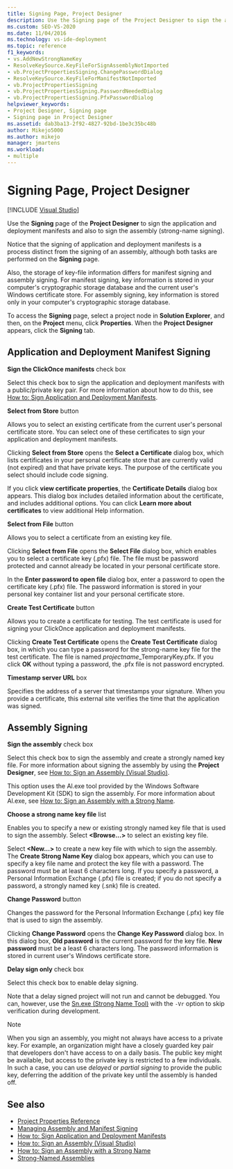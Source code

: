 ```yaml
---
title: Signing Page, Project Designer
description: Use the Signing page of the Project Designer to sign the application and deployment manifests and also to sign the assembly.
ms.custom: SEO-VS-2020
ms.date: 11/04/2016
ms.technology: vs-ide-deployment
ms.topic: reference
f1_keywords:
- vs.AddNewStrongNameKey
- ResolveKeySource.KeyFileForSignAssemblyNotImported
- vb.ProjectPropertiesSigning.ChangePasswordDialog
- ResolveKeySource.KeyFileForManifestNotImported
- vb.ProjectPropertiesSigning
- vb.ProjectPropertiesSigning.PasswordNeededDialog
- vb.ProjectPropertiesSigning.PfxPasswordDialog
helpviewer_keywords:
- Project Designer, Signing page
- Signing page in Project Designer
ms.assetid: dab3ba13-2f92-4827-92bd-1be3c35bc48b
author: Mikejo5000
ms.author: mikejo
manager: jmartens
ms.workload:
- multiple
---
```

# Signing Page, Project Designer

 [!INCLUDE [Visual Studio](~/includes/applies-to-version/vs-not-mac.md)]

Use the **Signing** page of the **Project Designer** to sign the application and deployment manifests and also to sign the assembly (strong-name signing).

Notice that the signing of application and deployment manifests is a process distinct from the signing of an assembly, although both tasks are performed on the **Signing** page.

Also, the storage of key-file information differs for manifest signing and assembly signing. For manifest signing, key information is stored in your computer's cryptographic storage database and the current user's Windows certificate store. For assembly signing, key information is stored only in your computer's cryptographic storage database.

To access the **Signing** page, select a project node in **Solution Explorer**, and then, on the **Project** menu, click **Properties**. When the **Project Designer** appears, click the **Signing** tab.

## Application and Deployment Manifest Signing

**Sign the ClickOnce manifests** check box

Select this check box to sign the application and deployment manifests with a public/private key pair. For more information about how to do this, see [How to: Sign Application and Deployment Manifests](../../ide/how-to-sign-application-and-deployment-manifests.md).

**Select from Store** button

Allows you to select an existing certificate from the current user's personal certificate store. You can select one of these certificates to sign your application and deployment manifests.

Clicking **Select from Store** opens the **Select a Certificate** dialog box, which lists certificates in your personal certificate store that are currently valid (not expired) and that have private keys. The purpose of the certificate you select should include code signing.

If you click **view certificate properties**, the **Certificate Details** dialog box appears. This dialog box includes detailed information about the certificate, and includes additional options. You can click **Learn more about certificates** to view additional Help information.

**Select from File** button

Allows you to select a certificate from an existing key file.

Clicking **Select from File** opens the **Select File** dialog box, which enables you to select a certificate key (.pfx) file. The file must be password protected and cannot already be located in your personal certificate store.

In the **Enter password to open file** dialog box, enter a password to open the certificate key (.pfx) file. The password information is stored in your personal key container list and your personal certificate store.

**Create Test Certificate** button

Allows you to create a certificate for testing. The test certificate is used for signing your ClickOnce application and deployment manifests.

Clicking **Create Test Certificate** opens the **Create Test Certificate** dialog box, in which you can type a password for the strong-name key file for the test certificate. The file is named *projectname*_TemporaryKey.pfx. If you click **OK** without typing a password, the .pfx file is not password encrypted.

**Timestamp server URL** box

Specifies the address of a server that timestamps your signature. When you provide a certificate, this external site verifies the time that the application was signed.

## Assembly Signing

**Sign the assembly** check box

Select this check box to sign the assembly and create a strongly named key file. For more information about signing the assembly by using the **Project Designer**, see [How to: Sign an Assembly (Visual Studio)](../managing-assembly-and-manifest-signing.md#how-to-sign-an-assembly-in-visual-studio).

This option uses the Al.exe tool provided by the Windows Software Development Kit (SDK) to sign the assembly. For more information about Al.exe, see [How to: Sign an Assembly with a Strong Name](/dotnet/framework/app-domains/how-to-sign-an-assembly-with-a-strong-name).

**Choose a strong name key file** list

Enables you to specify a new or existing strongly named key file that is used to sign the assembly. Select **\<Browse...>** to select an existing key file.

Select **\<New...>** to create a new key file with which to sign the assembly. The **Create Strong Name Key** dialog box appears, which you can use to specify a key file name and protect the key file with a password. The password must be at least 6 characters long. If you specify a password, a Personal Information Exchange (.pfx) file is created; if you do not specify a password, a strongly named key (.snk) file is created.

**Change Password** button

Changes the password for the Personal Information Exchange (.pfx) key file that is used to sign the assembly.

Clicking **Change Password** opens the **Change Key Password** dialog box. In this dialog box, **Old password** is the current password for the key file. **New password** must be a least 6 characters long. The password information is stored in current user's Windows certificate store.

**Delay sign only** check box

Select this check box to enable delay signing.

Note that a delay signed project will not run and cannot be debugged. You can, however, use the [Sn.exe (Strong Name Tool)](/dotnet/framework/tools/sn-exe-strong-name-tool) with the `-Vr` option to skip verification during development.

> [!NOTE]
> When you sign an assembly, you might not always have access to a private key. For example, an organization might have a closely guarded key pair that developers don't have access to on a daily basis. The public key might be available, but access to the private key is restricted to a few individuals. In such a case, you can use *delayed* or *partial signing* to provide the public key, deferring the addition of the private key until the assembly is handed off.

## See also

- [Project Properties Reference](../../ide/reference/project-properties-reference.md)
- [Managing Assembly and Manifest Signing](../../ide/managing-assembly-and-manifest-signing.md)
- [How to: Sign Application and Deployment Manifests](../../ide/how-to-sign-application-and-deployment-manifests.md)
- [How to: Sign an Assembly (Visual Studio)](../managing-assembly-and-manifest-signing.md#how-to-sign-an-assembly-in-visual-studio)
- [How to: Sign an Assembly with a Strong Name](/dotnet/framework/app-domains/how-to-sign-an-assembly-with-a-strong-name)
- [Strong-Named Assemblies](/dotnet/framework/app-domains/strong-named-assemblies)
